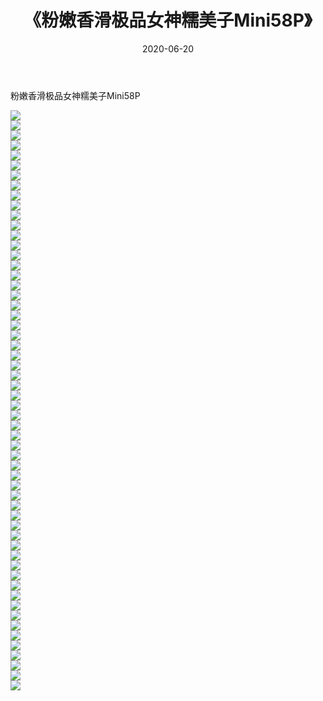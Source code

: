 ﻿---
layout: post
title:  《粉嫩香滑极品女神糯美子Mini58P》
date:   2020-06-20
img: http://img.660000.xyz/Sharelink/性感/2020/粉嫩香滑极品女神糯美子Mini58P/000.jpg
categories: [美女, 清纯, 唯美]
---

粉嫩香滑极品女神糯美子Mini58P

  ![](http://img.660000.xyz/Sharelink/性感/2020/粉嫩香滑极品女神糯美子Mini58P/001.jpg) <br> ![](http://img.660000.xyz/Sharelink/性感/2020/粉嫩香滑极品女神糯美子Mini58P/002.jpg) <br> ![](http://img.660000.xyz/Sharelink/性感/2020/粉嫩香滑极品女神糯美子Mini58P/003.jpg) <br> ![](http://img.660000.xyz/Sharelink/性感/2020/粉嫩香滑极品女神糯美子Mini58P/004.jpg) <br> ![](http://img.660000.xyz/Sharelink/性感/2020/粉嫩香滑极品女神糯美子Mini58P/005.jpg) <br> ![](http://img.660000.xyz/Sharelink/性感/2020/粉嫩香滑极品女神糯美子Mini58P/006.jpg) <br> ![](http://img.660000.xyz/Sharelink/性感/2020/粉嫩香滑极品女神糯美子Mini58P/007.jpg) <br> ![](http://img.660000.xyz/Sharelink/性感/2020/粉嫩香滑极品女神糯美子Mini58P/008.jpg) <br> ![](http://img.660000.xyz/Sharelink/性感/2020/粉嫩香滑极品女神糯美子Mini58P/009.jpg) <br> ![](http://img.660000.xyz/Sharelink/性感/2020/粉嫩香滑极品女神糯美子Mini58P/010.jpg) <br> ![](http://img.660000.xyz/Sharelink/性感/2020/粉嫩香滑极品女神糯美子Mini58P/011.jpg) <br> ![](http://img.660000.xyz/Sharelink/性感/2020/粉嫩香滑极品女神糯美子Mini58P/012.jpg) <br> ![](http://img.660000.xyz/Sharelink/性感/2020/粉嫩香滑极品女神糯美子Mini58P/013.jpg) <br> ![](http://img.660000.xyz/Sharelink/性感/2020/粉嫩香滑极品女神糯美子Mini58P/014.jpg) <br> ![](http://img.660000.xyz/Sharelink/性感/2020/粉嫩香滑极品女神糯美子Mini58P/015.jpg) <br> ![](http://img.660000.xyz/Sharelink/性感/2020/粉嫩香滑极品女神糯美子Mini58P/016.jpg) <br> ![](http://img.660000.xyz/Sharelink/性感/2020/粉嫩香滑极品女神糯美子Mini58P/017.jpg) <br> ![](http://img.660000.xyz/Sharelink/性感/2020/粉嫩香滑极品女神糯美子Mini58P/018.jpg) <br> ![](http://img.660000.xyz/Sharelink/性感/2020/粉嫩香滑极品女神糯美子Mini58P/019.jpg) <br> ![](http://img.660000.xyz/Sharelink/性感/2020/粉嫩香滑极品女神糯美子Mini58P/020.jpg) <br> ![](http://img.660000.xyz/Sharelink/性感/2020/粉嫩香滑极品女神糯美子Mini58P/021.jpg) <br> ![](http://img.660000.xyz/Sharelink/性感/2020/粉嫩香滑极品女神糯美子Mini58P/022.jpg) <br> ![](http://img.660000.xyz/Sharelink/性感/2020/粉嫩香滑极品女神糯美子Mini58P/023.jpg) <br> ![](http://img.660000.xyz/Sharelink/性感/2020/粉嫩香滑极品女神糯美子Mini58P/024.jpg) <br> ![](http://img.660000.xyz/Sharelink/性感/2020/粉嫩香滑极品女神糯美子Mini58P/025.jpg) <br> ![](http://img.660000.xyz/Sharelink/性感/2020/粉嫩香滑极品女神糯美子Mini58P/026.jpg) <br> ![](http://img.660000.xyz/Sharelink/性感/2020/粉嫩香滑极品女神糯美子Mini58P/027.jpg) <br> ![](http://img.660000.xyz/Sharelink/性感/2020/粉嫩香滑极品女神糯美子Mini58P/028.jpg) <br> ![](http://img.660000.xyz/Sharelink/性感/2020/粉嫩香滑极品女神糯美子Mini58P/029.jpg) <br> ![](http://img.660000.xyz/Sharelink/性感/2020/粉嫩香滑极品女神糯美子Mini58P/030.jpg) <br> ![](http://img.660000.xyz/Sharelink/性感/2020/粉嫩香滑极品女神糯美子Mini58P/031.jpg) <br> ![](http://img.660000.xyz/Sharelink/性感/2020/粉嫩香滑极品女神糯美子Mini58P/032.jpg) <br> ![](http://img.660000.xyz/Sharelink/性感/2020/粉嫩香滑极品女神糯美子Mini58P/033.jpg) <br> ![](http://img.660000.xyz/Sharelink/性感/2020/粉嫩香滑极品女神糯美子Mini58P/034.jpg) <br> ![](http://img.660000.xyz/Sharelink/性感/2020/粉嫩香滑极品女神糯美子Mini58P/035.jpg) <br> ![](http://img.660000.xyz/Sharelink/性感/2020/粉嫩香滑极品女神糯美子Mini58P/036.jpg) <br> ![](http://img.660000.xyz/Sharelink/性感/2020/粉嫩香滑极品女神糯美子Mini58P/037.jpg) <br> ![](http://img.660000.xyz/Sharelink/性感/2020/粉嫩香滑极品女神糯美子Mini58P/038.jpg) <br> ![](http://img.660000.xyz/Sharelink/性感/2020/粉嫩香滑极品女神糯美子Mini58P/039.jpg) <br> ![](http://img.660000.xyz/Sharelink/性感/2020/粉嫩香滑极品女神糯美子Mini58P/040.jpg) <br> ![](http://img.660000.xyz/Sharelink/性感/2020/粉嫩香滑极品女神糯美子Mini58P/041.jpg) <br> ![](http://img.660000.xyz/Sharelink/性感/2020/粉嫩香滑极品女神糯美子Mini58P/042.jpg) <br> ![](http://img.660000.xyz/Sharelink/性感/2020/粉嫩香滑极品女神糯美子Mini58P/043.jpg) <br> ![](http://img.660000.xyz/Sharelink/性感/2020/粉嫩香滑极品女神糯美子Mini58P/044.jpg) <br> ![](http://img.660000.xyz/Sharelink/性感/2020/粉嫩香滑极品女神糯美子Mini58P/045.jpg) <br> ![](http://img.660000.xyz/Sharelink/性感/2020/粉嫩香滑极品女神糯美子Mini58P/046.jpg) <br> ![](http://img.660000.xyz/Sharelink/性感/2020/粉嫩香滑极品女神糯美子Mini58P/047.jpg) <br> ![](http://img.660000.xyz/Sharelink/性感/2020/粉嫩香滑极品女神糯美子Mini58P/048.jpg) <br> ![](http://img.660000.xyz/Sharelink/性感/2020/粉嫩香滑极品女神糯美子Mini58P/049.jpg) <br> ![](http://img.660000.xyz/Sharelink/性感/2020/粉嫩香滑极品女神糯美子Mini58P/050.jpg) <br> ![](http://img.660000.xyz/Sharelink/性感/2020/粉嫩香滑极品女神糯美子Mini58P/051.jpg) <br> ![](http://img.660000.xyz/Sharelink/性感/2020/粉嫩香滑极品女神糯美子Mini58P/052.jpg) <br> ![](http://img.660000.xyz/Sharelink/性感/2020/粉嫩香滑极品女神糯美子Mini58P/053.jpg) <br> ![](http://img.660000.xyz/Sharelink/性感/2020/粉嫩香滑极品女神糯美子Mini58P/054.jpg) <br> ![](http://img.660000.xyz/Sharelink/性感/2020/粉嫩香滑极品女神糯美子Mini58P/055.jpg) <br> ![](http://img.660000.xyz/Sharelink/性感/2020/粉嫩香滑极品女神糯美子Mini58P/056.jpg) <br> ![](http://img.660000.xyz/Sharelink/性感/2020/粉嫩香滑极品女神糯美子Mini58P/057.jpg) <br> ![](http://img.660000.xyz/Sharelink/性感/2020/粉嫩香滑极品女神糯美子Mini58P/058.jpg) <br>